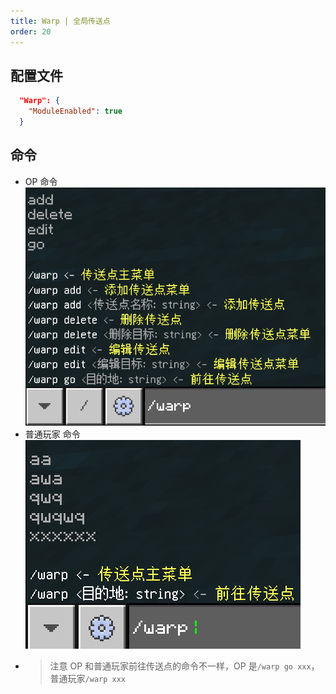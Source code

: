 ```yaml
---
title: Warp | 全局传送点
order: 20
---
```


## 配置文件

```json
  "Warp": {
    "ModuleEnabled": true
  }
```

## 命令

- OP 命令
  ![OP命令](../../images/warp/cmd_op.png)
- 普通玩家 命令
  ![普通玩家 命令](../../images/warp/cmd.png)
- > 注意 OP 和普通玩家前往传送点的命令不一样，OP 是`/warp go xxx`，普通玩家`/warp xxx`
